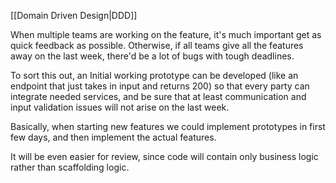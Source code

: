 [[Domain Driven Design|DDD]]

When multiple teams are working on the feature, it's much important get as quick feedback as possible. Otherwise, if all teams give all the features away on the last week, there'd be a lot of bugs with tough deadlines.

To sort this out, an Initial working prototype can be developed (like an endpoint that just takes in input and returns 200) so that every party can integrate needed services, and be sure that at least communication and input validation issues will not arise on the last week.

Basically, when starting new features we could implement prototypes in first few days, and then implement the actual features. 

It will be even easier for review, since code will contain only business logic rather than scaffolding logic.
